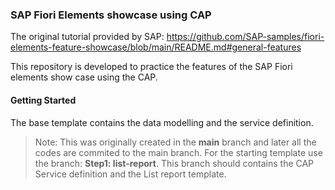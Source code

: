 ### SAP Fiori Elements showcase using CAP

The original tutorial provided by SAP:
https://github.com/SAP-samples/fiori-elements-feature-showcase/blob/main/README.md#general-features

This repository is developed to practice the features of the SAP Fiori elements show case using the CAP. 


#### Getting Started 

The base template contains the data modelling and the service definition. 

<blockquote>
Note:
This was originally created in the <strong>main</strong> branch and later all the codes are commited to the main branch. For the starting template use the branch: <b>Step1: list-report</b>. This branch should contains the CAP Service definition and the List report template. 
</blockquote>

